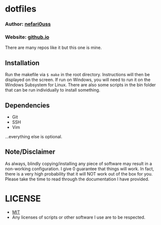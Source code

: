 # dotfiles

### Author: [nefari0uss](https://www.github.com/nefari0uss)

### Website: [github.io](https://nefari0uss.github.io/dotfiles)

There are many repos like it but this one is mine. 

## Installation
Run the makefile via `$ make` in the root directory. Instructions will then be displayed on the screen. If run on Windows, you will need to run it on the Windows Subsystem for Linux. There are also some scripts in the bin folder that can be run individually to install something. 

## Dependencies
- Git
- SSH
- Vim

...everything else is optional.

## Note/Disclaimer
As always, blindly copying/installing any piece of software may result in a non-working configuration. I give 0 guarantee that things will work. In fact, there is a very high probability that it will NOT work out of the box for you. Please take the time to read through the documentation I have provided. 

# LICENSE
* [MIT](https://raw.githubusercontent.com/Nefari0uss/dotfiles/master/LICENSE)
* Any licenses of scripts or other software I use are to be respected. 

